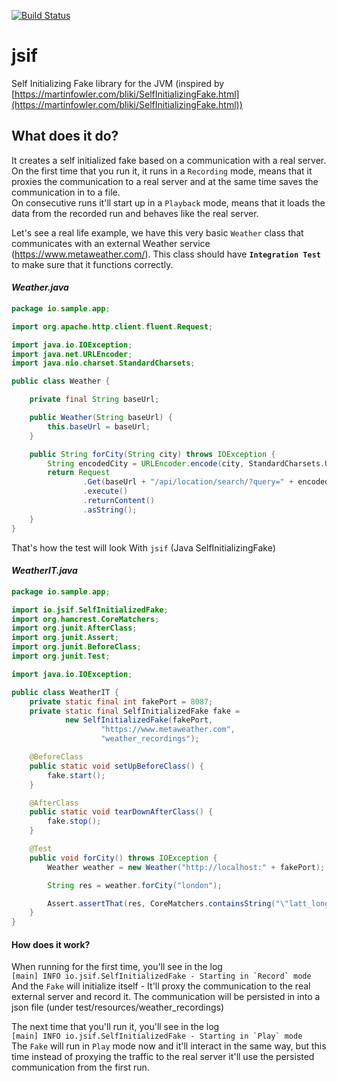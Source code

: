 [![Build Status](https://travis-ci.org/maximn/jsif.svg?branch=master)](https://travis-ci.org/maximn/jsif)


# jsif
Self Initializing Fake library for the JVM (inspired by [https://martinfowler.com/bliki/SelfInitializingFake.html](https://martinfowler.com/bliki/SelfInitializingFake.html))

## What does it do?
It creates a self initialized fake based on a communication with a real server.  
On the first time that you run it, it runs in a `Recording` mode, means that it proxies the communication to a real server and at the same time saves the communication in to a file.    
On consecutive runs it'll start up in a `Playback` mode, means that it loads the data from the recorded run and behaves like the real server.


Let's see a real life example, we have this very basic `Weather` class that communicates with an external Weather service (https://www.metaweather.com/).
This class should have **`Integration Test`** to make sure that it functions correctly.


#### *Weather.java*
``` java
package io.sample.app;

import org.apache.http.client.fluent.Request;

import java.io.IOException;
import java.net.URLEncoder;
import java.nio.charset.StandardCharsets;

public class Weather {

    private final String baseUrl;

    public Weather(String baseUrl) {
        this.baseUrl = baseUrl;
    }

    public String forCity(String city) throws IOException {
        String encodedCity = URLEncoder.encode(city, StandardCharsets.UTF_8.name());
        return Request
                .Get(baseUrl + "/api/location/search/?query=" + encodedCity)
                .execute()
                .returnContent()
                .asString();
    }
}
```


That's how the test will look With `jsif` (Java SelfInitializingFake)


#### *WeatherIT.java*
``` java
package io.sample.app;

import io.jsif.SelfInitializedFake;
import org.hamcrest.CoreMatchers;
import org.junit.AfterClass;
import org.junit.Assert;
import org.junit.BeforeClass;
import org.junit.Test;

import java.io.IOException;

public class WeatherIT {
    private static final int fakePort = 8087;
    private static final SelfInitializedFake fake =
            new SelfInitializedFake(fakePort,
                    "https://www.metaweather.com",
                    "weather_recordings");

    @BeforeClass
    public static void setUpBeforeClass() {
        fake.start();
    }

    @AfterClass
    public static void tearDownAfterClass() {
        fake.stop();
    }

    @Test
    public void forCity() throws IOException {
        Weather weather = new Weather("http://localhost:" + fakePort);

        String res = weather.forCity("london");

        Assert.assertThat(res, CoreMatchers.containsString("\"latt_long\":\"51.506321,-0.12714\""));
    }
}
```



#### How does it work?
When running for the first time, you'll see in the log   
``[main] INFO io.jsif.SelfInitializedFake - Starting in `Record` mode``  
And the `Fake` will initialize itself - It'll proxy the communication to the real external server and record it. The communication will be persisted in into a json file (under test/resources/weather_recordings)


The next time that you'll run it, you'll see in the log  
``[main] INFO io.jsif.SelfInitializedFake - Starting in `Play` mode``    
The `Fake` will run in `Play` mode now and it'll interact in the same way, but this time instead of proxying the traffic to the real server it'll use the persisted communication from the first run.
